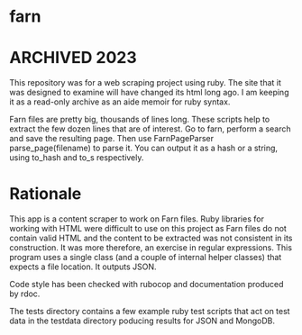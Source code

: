 farn
====
# ARCHIVED 2023
This repository was for a web scraping project using ruby. The site that it was 
designed to examine will have changed its html long ago. I am keeping it as a read-only 
archive as an aide memoir for ruby syntax. 

Farn files are pretty big, thousands of lines long. These scripts help to extract 
the few dozen lines that are of interest.
Go to farn, perform a search and save the resulting page. Then use FarnPageParser
parse_page(filename) to parse it. You can output it as a hash or a string, using
to_hash and to_s respectively. 

Rationale
=========

This app is a content scraper to work on Farn files. Ruby libraries for working 
with HTML were difficult to use on this project as Farn files do not contain 
valid HTML and the content to be extracted was not consistent in its construction. 
It was more therefore, an exercise in regular expressions. This program uses a 
single class (and a couple of internal helper classes) that expects a file location. 
It outputs JSON.

Code style has been checked with rubocop and documentation produced by rdoc.

The tests directory contains a few example ruby test scripts that act on test data 
in the testdata directory poducing results for JSON and MongoDB.
